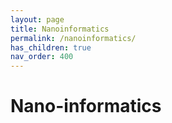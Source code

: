 ```yaml
---
layout: page
title: Nanoinformatics
permalink: /nanoinformatics/
has_children: true
nav_order: 400
---
```


# Nano-informatics
